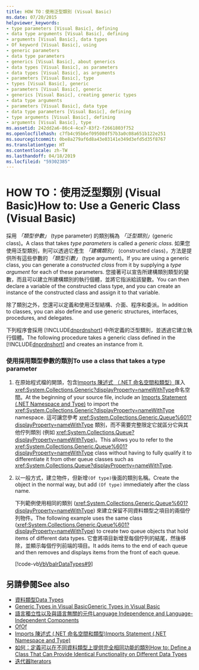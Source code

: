 ```yaml
---
title: HOW TO：使用泛型類別 (Visual Basic)
ms.date: 07/20/2015
helpviewer_keywords:
- type parameters [Visual Basic], defining
- data type arguments [Visual Basic], defining
- arguments [Visual Basic], data types
- Of keyword [Visual Basic], using
- generic parameters
- data type parameters
- generics [Visual Basic], about generics
- data types [Visual Basic], as parameters
- data types [Visual Basic], as arguments
- parameters [Visual Basic], type
- types [Visual Basic], generic
- parameters [Visual Basic], generic
- generics [Visual Basic], creating generic types
- data type arguments
- parameters [Visual Basic], data type
- data type parameters [Visual Basic], defining
- type arguments [Visual Basic], defining
- arguments [Visual Basic], type
ms.assetid: 242dd2a6-86c4-4ce7-83f2-f2661803f752
ms.openlocfilehash: c7fb4c95b6ef09508df57b3a0c08a651b122e251
ms.sourcegitcommit: 0be8a279af6d8a43e03141e349d3efd5d35f8767
ms.translationtype: HT
ms.contentlocale: zh-TW
ms.lasthandoff: 04/18/2019
ms.locfileid: "59302385"
---
```

# <a name="how-to-use-a-generic-class-visual-basic"></a><span data-ttu-id="a9447-102">HOW TO：使用泛型類別 (Visual Basic)</span><span class="sxs-lookup"><span data-stu-id="a9447-102">How to: Use a Generic Class (Visual Basic)</span></span>
<span data-ttu-id="a9447-103">採用 *「類型參數」* (type parameter) 的類別稱為 *「泛型類別」*(generic class)。</span><span class="sxs-lookup"><span data-stu-id="a9447-103">A class that takes *type parameters* is called a *generic class*.</span></span> <span data-ttu-id="a9447-104">如果您使用泛型類別，則可以透過它產生 *「建構類別」* (constructed class)，方法是提供所有這些參數的 *「類型引數」* (type argument)。</span><span class="sxs-lookup"><span data-stu-id="a9447-104">If you are using a generic class, you can generate a *constructed class* from it by supplying a *type argument* for each of these parameters.</span></span> <span data-ttu-id="a9447-105">您接著可以宣告所建構類別類型的變數，而且可以建立所建構類別的執行個體，並將它指派給該變數。</span><span class="sxs-lookup"><span data-stu-id="a9447-105">You can then declare a variable of the constructed class type, and you can create an instance of the constructed class and assign it to that variable.</span></span>  
  
 <span data-ttu-id="a9447-106">除了類別之外，您還可以定義和使用泛型結構、介面、程序和委派。</span><span class="sxs-lookup"><span data-stu-id="a9447-106">In addition to classes, you can also define and use generic structures, interfaces, procedures, and delegates.</span></span>  
  
 <span data-ttu-id="a9447-107">下列程序會採用 [!INCLUDE[dnprdnshort](~/includes/dnprdnshort-md.md)] 中所定義的泛型類別，並透過它建立執行個體。</span><span class="sxs-lookup"><span data-stu-id="a9447-107">The following procedure takes a generic class defined in the [!INCLUDE[dnprdnshort](~/includes/dnprdnshort-md.md)] and creates an instance from it.</span></span>  
  
### <a name="to-use-a-class-that-takes-a-type-parameter"></a><span data-ttu-id="a9447-108">使用採用類型參數的類別</span><span class="sxs-lookup"><span data-stu-id="a9447-108">To use a class that takes a type parameter</span></span>  
  
1. <span data-ttu-id="a9447-109">在原始程式檔的開頭，包含[Imports 陳述式 （.NET 命名空間和類型）](../../../../visual-basic/language-reference/statements/imports-statement-net-namespace-and-type.md)匯入<xref:System.Collections.Generic?displayProperty=nameWithType>命名空間。</span><span class="sxs-lookup"><span data-stu-id="a9447-109">At the beginning of your source file, include an [Imports Statement (.NET Namespace and Type)](../../../../visual-basic/language-reference/statements/imports-statement-net-namespace-and-type.md) to import the <xref:System.Collections.Generic?displayProperty=nameWithType> namespace.</span></span> <span data-ttu-id="a9447-110">這可讓您參考 <xref:System.Collections.Generic.Queue%601?displayProperty=nameWithType> 類別，而不需要完整限定它就區分它與其他佇列類別 (例如 <xref:System.Collections.Queue?displayProperty=nameWithType>)。</span><span class="sxs-lookup"><span data-stu-id="a9447-110">This allows you to refer to the <xref:System.Collections.Generic.Queue%601?displayProperty=nameWithType> class without having to fully qualify it to differentiate it from other queue classes such as <xref:System.Collections.Queue?displayProperty=nameWithType>.</span></span>  
  
2. <span data-ttu-id="a9447-111">以一般方式，建立物件，但新增`(Of type)`後面的類別名稱。</span><span class="sxs-lookup"><span data-stu-id="a9447-111">Create the object in the normal way, but add `(Of type)` immediately after the class name.</span></span>  
  
     <span data-ttu-id="a9447-112">下列範例使用相同的類別 (<xref:System.Collections.Generic.Queue%601?displayProperty=nameWithType>) 來建立保留不同資料類型之項目的兩個佇列物件。</span><span class="sxs-lookup"><span data-stu-id="a9447-112">The following example uses the same class (<xref:System.Collections.Generic.Queue%601?displayProperty=nameWithType>) to create two queue objects that hold items of different data types.</span></span> <span data-ttu-id="a9447-113">它會將項目新增至每個佇列的結尾，然後移除，並顯示每個佇列前端的項目。</span><span class="sxs-lookup"><span data-stu-id="a9447-113">It adds items to the end of each queue and then removes and displays items from the front of each queue.</span></span>  
  
     [!code-vb[VbVbalrDataTypes#9](~/samples/snippets/visualbasic/VS_Snippets_VBCSharp/VbVbalrDataTypes/VB/Class1.vb#9)]  
  
## <a name="see-also"></a><span data-ttu-id="a9447-114">另請參閱</span><span class="sxs-lookup"><span data-stu-id="a9447-114">See also</span></span>

- [<span data-ttu-id="a9447-115">資料類型</span><span class="sxs-lookup"><span data-stu-id="a9447-115">Data Types</span></span>](../../../../visual-basic/programming-guide/language-features/data-types/index.md)
- [<span data-ttu-id="a9447-116">Generic Types in Visual Basic</span><span class="sxs-lookup"><span data-stu-id="a9447-116">Generic Types in Visual Basic</span></span>](../../../../visual-basic/programming-guide/language-features/data-types/generic-types.md)
- [<span data-ttu-id="a9447-117">語言獨立性以及與語言無關的元件</span><span class="sxs-lookup"><span data-stu-id="a9447-117">Language Independence and Language-Independent Components</span></span>](../../../../standard/language-independence-and-language-independent-components.md)
- [<span data-ttu-id="a9447-118">Of</span><span class="sxs-lookup"><span data-stu-id="a9447-118">Of</span></span>](../../../../visual-basic/language-reference/statements/of-clause.md)
- [<span data-ttu-id="a9447-119">Imports 陳述式 (.NET 命名空間和類型)</span><span class="sxs-lookup"><span data-stu-id="a9447-119">Imports Statement (.NET Namespace and Type)</span></span>](../../../../visual-basic/language-reference/statements/imports-statement-net-namespace-and-type.md)
- [<span data-ttu-id="a9447-120">如何：定義可以在不同資料類型上提供完全相同功能的類別</span><span class="sxs-lookup"><span data-stu-id="a9447-120">How to: Define a Class That Can Provide Identical Functionality on Different Data Types</span></span>](../../../../visual-basic/programming-guide/language-features/data-types/how-to-define-a-class-that-can-provide-identical-functionality.md)
- [<span data-ttu-id="a9447-121">迭代器</span><span class="sxs-lookup"><span data-stu-id="a9447-121">Iterators</span></span>](../../../../visual-basic/programming-guide/concepts/iterators.md)
